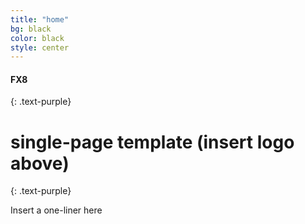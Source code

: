 ```yaml
---
title: "home"
bg: black
color: black
style: center
---
```


#### FX8
{: .text-purple}

# single-page template (insert logo above)
{: .text-purple}


Insert a one-liner here

